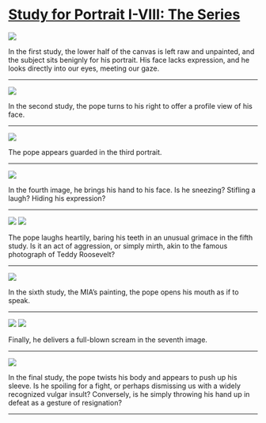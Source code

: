 # [Study for Portrait I-VIII: The Series](http://artstories.artsmia.org/#/stories/1138)

![](http://cdn.dx.artsmia.org/thumbs/tn_2014_TDX_MIAArtStories_429.jpg)

In the first study, the lower half of the canvas is left raw and unpainted, and the subject sits benignly for his portrait. His face lacks expression, and he looks directly into our eyes, meeting our gaze.

---

![](http://cdn.dx.artsmia.org/thumbs/tn_2014_TDX_MIAArtStories_430.jpg)

In the second study, the pope turns to his right to offer a profile view of his face.

---

![](http://cdn.dx.artsmia.org/thumbs/tn_2014_TDX_MIAArtStories_431.jpg)

The pope appears guarded in the third portrait.

---

![](http://cdn.dx.artsmia.org/thumbs/tn_2014_TDX_MIAArtStories_440.jpg)

In the fourth image, he brings his hand to his face. Is he sneezing? Stifling a laugh? Hiding his expression?

---

![](http://cdn.dx.artsmia.org/thumbs/tn_2014_TDX_MIAArtStories_434.jpg)
![](http://cdn.dx.artsmia.org/thumbs/tn_2014_TDX_MIAArtStories_366.jpg)

The pope laughs heartily, baring his teeth in an unusual grimace in the fifth study. Is it an act of aggression, or simply mirth, akin to the famous photograph of Teddy Roosevelt?

---

![](http://cdn.dx.artsmia.org/thumbs/tn_mia_4001848.jpg)

In the sixth study, the MIA’s painting, the pope opens his mouth as if to speak.

---

![](http://cdn.dx.artsmia.org/thumbs/tn_2014_TDX_MIAArtStories_432.jpg)
![](http://cdn.dx.artsmia.org/thumbs/tn_2014_TDX_MIAArtStories_420.jpg)

Finally, he delivers a full-blown scream in the seventh image.

---

![](http://cdn.dx.artsmia.org/thumbs/tn_2014_TDX_MIAArtStories_433.jpg)

In the final study, the pope twists his body and appears to push up his sleeve. Is he spoiling for a fight, or perhaps dismissing us with a widely recognized vulgar insult? Conversely, is he simply throwing his hand up in defeat as a gesture of resignation?

---
